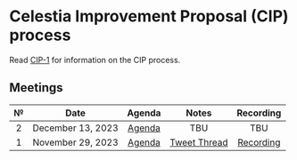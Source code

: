 # Celestia Improvement Proposal (CIP) process

Read [CIP-1](https://github.com/celestiaorg/CIPs/blob/main/cips/cip-1.md) for information on the CIP process.

## Meetings

|  №  |      Date       | Agenda | Notes | Recording |
|:---:|:---------------:|:------:|:-----:|:---------:|
| 2 | December 13, 2023 | [Agenda](https://github.com/celestiaorg/CIPs/issues/22) | TBU | TBU |
| 1  | November 29, 2023 | [Agenda](https://github.com/celestiaorg/CIPs/issues/8) | [Tweet Thread](https://twitter.com/JoshCStein/status/1729893879191621702)  |  [Recording](https://www.youtube.com/watch?v=EhWHHmPo_5Q) |
